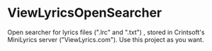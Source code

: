 ViewLyricsOpenSearcher
====

Open searcher for lyrics files (".lrc" and ".txt") , stored in Crintsoft's MiniLyrics server ("ViewLyrics.com").
Use this project as you want.